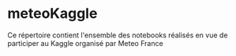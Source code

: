 # meteoKaggle
Ce répertoire contient l'ensemble des notebooks réalisés en vue de participer au Kaggle organisé par Meteo France
